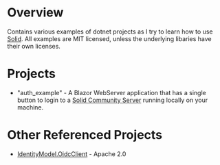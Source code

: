 # Overview
Contains various examples of dotnet projects as I try to learn how to use [Solid](https://solidproject.org/). All examples are MIT licensed, unless the underlying libaries have their own licenses.

# Projects
* "auth_example" - A Blazor WebServer application that has a single button to login to a [Solid Community Server](https://github.com/solid/community-server) running locally on your machine.

# Other Referenced Projects
* [IdentityModel.OidcClient](https://github.com/IdentityModel) - Apache 2.0
